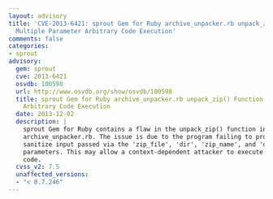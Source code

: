 ```yaml
---
layout: advisory
title: 'CVE-2013-6421: sprout Gem for Ruby archive_unpacker.rb unpack_zip() Function
  Multiple Parameter Arbitrary Code Execution'
comments: false
categories:
- sprout
advisory:
  gem: sprout
  cve: 2013-6421
  osvdb: 100598
  url: http://www.osvdb.org/show/osvdb/100598
  title: sprout Gem for Ruby archive_unpacker.rb unpack_zip() Function Multiple Parameter
    Arbitrary Code Execution
  date: 2013-12-02
  description: |
    sprout Gem for Ruby contains a flaw in the unpack_zip() function in
    archive_unpacker.rb. The issue is due to the program failing to properly
    sanitize input passed via the 'zip_file', 'dir', 'zip_name', and 'output'
    parameters. This may allow a context-dependent attacker to execute arbitrary
    code.
  cvss_v2: 7.5
  unaffected_versions:
  - "< 0.7.246"
---
```

